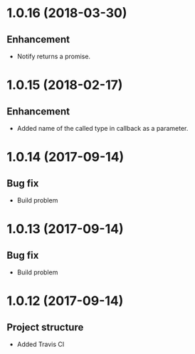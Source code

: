 # 1.0.16 (2018-03-30)
## Enhancement
* Notify returns a promise.

# 1.0.15 (2018-02-17)
## Enhancement
* Added name of the called type in callback as a parameter.

# 1.0.14 (2017-09-14)
## Bug fix
* Build problem

# 1.0.13 (2017-09-14)
## Bug fix
* Build problem

# 1.0.12 (2017-09-14)
## Project structure
* Added Travis CI